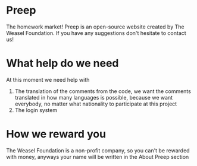 # Preep
The homework market! Preep is an open-source website created by The Weasel Foundation. If you have any suggestions don't hesitate to contact us!

# What help do we need
At this moment we need help with 
1) The translation of the comments from the code, we want the comments translated in how many languages is possible, because we want everybody, no matter what nationality to participate at this project
2) The login system

# How we reward you
The Weasel Foundation is a non-profit company, so you can't be rewarded with money, anyways your name will be written in the About Preep section
